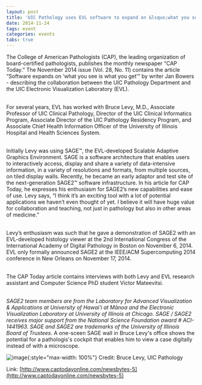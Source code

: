 ```yaml
---
layout: post
title: 'UIC Pathology uses EVL software to expand on &lsquo;what you see is what you get&rsquo;'
date: 2014-11-24
tags: event
categories: events
tabs: true
---
```


The College of American Pathologists (CAP), the leading organization of board-certified pathologists, publishes the monthly newspaper &ldquo;CAP Today.&rdquo; The November 2014 issue (Vol. 28, No. 11) contains the article &ldquo;Software expands on &lsquo;what you see is what you get&rsquo;&rdquo; by writer Jan Bowers - describing the collaboration between the UIC Pathology Department and the UIC Electronic Visualization Laboratory (EVL).<br><br>

For several years, EVL has worked with Bruce Levy, M.D., Associate Professor of UIC Clinical Pathology, Director of the UIC Clinical Informatics Program, Associate Director of the UIC Pathology Residency Program, and Associate Chief Health Information Officer of the University of Illinois Hospital and Health Sciences System.<br><br>

Initially Levy was using SAGE&trade;, the EVL-developed Scalable Adaptive Graphics Environment. SAGE is a software architecture that enables users to interactively access, display and share a variety of data-intensive information, in a variety of resolutions and formats, from multiple sources, on tiled display walls. Recently, he became an early adaptor and test site of the next-generation SAGE2&trade; software infrastructure. In his article for CAP Today, he expresses his enthusiasm for SAGE2&rsquo;s new capabilities and ease of use. Levy says, &ldquo;I think it&rsquo;s an exciting tool with a lot of potential applications we haven&rsquo;t even thought of yet. I believe it will have huge value for collaboration and teaching, not just in pathology but also in other areas of medicine.&rdquo;<br><br>

Levy&rsquo;s enthusiasm was such that he gave a demonstration of SAGE2 with an EVL-developed histology viewer at the 2nd International Congress of the International Academy of Digital Pathology in Boston on November 6, 2014. EVL only formally announced SAGE2 at the IEEE/ACM Supercomputing 2014 conference in New Orleans on November 17, 2014.<br><br>

The CAP Today article contains interviews with both Levy and EVL research assistant and Computer Science PhD student Victor Mateevitsi.<br><br>

<em>SAGE2 team members are from the Laboratory for Advanced Visualization &amp; Applications at University of Hawai&#8216;i at M&#257;noa and the Electronic Visualization Laboratory at University of Illinois at Chicago. SAGE / SAGE2 receives major support from the National Science Foundation award # ACI-1441963. SAGE and SAGE2 are trademarks of the University of Illinois Board of Trustees.</em>
A one-sceen SAGE wall in Bruce Levy's office shows the potential for a pathologis's cockpit that enables him to view a case digitally instead of with a microscope.

![image](https://www.evl.uic.edu/output/originals/uic_pathology-office.jpg-srcw.jpg){:style="max-width: 100%"}
Credit: Bruce Levy, UIC Pathology


Link: [http://www.captodayonline.com/newsbytes-5](http://www.captodayonline.com/newsbytes-5)

